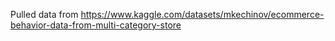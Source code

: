 Pulled data from https://www.kaggle.com/datasets/mkechinov/ecommerce-behavior-data-from-multi-category-store
